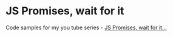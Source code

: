 # JS Promises, wait for it
Code samples for my you tube series - [JS Promises, wait for it...](https://www.youtube.com/playlist?list=PLQABqXxilUEZKT8OpWa9ba0AFs1kP3eXo)

